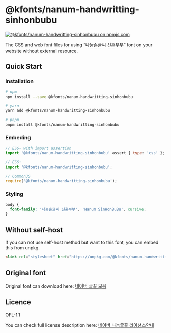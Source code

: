 # @kfonts/nanum-handwritting-sinhonbubu

[![@kfonts/nanum-handwritting-sinhonbubu on npmjs.com](https://img.shields.io/npm/v/%40kfonts%2Fnanum-handwritting-sinhonbubu)](https://www.npmjs.com/package/@kfonts/nanum-handwritting-sinhonbubu)

The CSS and web font files for using &OpenCurlyDoubleQuote;나눔손글씨 신혼부부&CloseCurlyDoubleQuote; font on your website without external resource.

## Quick Start

### Installation

```sh
# npm
npm install --save @kfonts/nanum-handwritting-sinhonbubu

# yarn
yarn add @kfonts/nanum-handwritting-sinhonbubu

# pnpm
pnpm install @kfonts/nanum-handwritting-sinhonbubu
```

### Embeding

```js
// ES6+ with import assertion
import '@kfonts/nanum-handwritting-sinhonbubu' assert { type: 'css' };

// ES6+
import '@kfonts/nanum-handwritting-sinhonbubu';

// CommonJS
require('@kfonts/nanum-handwritting-sinhonbubu');
```

### Styling

```css
body {
  font-family: '나눔손글씨 신혼부부', 'Nanum SinHonBuBu', cursive;
}
```

## Without self-host

If you can not use self-host method but want to this font, you can embed this from unpkg.

```html
<link rel="stylesheet" href="https://unpkg.com/@kfonts/nanum-handwritting-sinhonbubu/index.css" />
```

## Original font

Original font can download here: [네이버 글꼴 모음](https://hangeul.naver.com/font)

## Licence

OFL-1.1

You can check full license description here: [네이버 나눔글꼴 라이선스안내](https://help.naver.com/service/30016/contents/18088?osType=PC&lang=ko)
